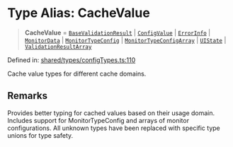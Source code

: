 # Type Alias: CacheValue

> **CacheValue** = [`BaseValidationResult`](../../validation/interfaces/BaseValidationResult.md) \| [`ConfigValue`](ConfigValue.md) \| [`ErrorInfo`](../interfaces/ErrorInfo.md) \| [`MonitorData`](../interfaces/MonitorData.md) \| [`MonitorTypeConfig`](../../monitorTypes/interfaces/MonitorTypeConfig.md) \| [`MonitorTypeConfigArray`](MonitorTypeConfigArray.md) \| [`UIState`](../interfaces/UIState.md) \| [`ValidationResultArray`](ValidationResultArray.md)

Defined in: [shared/types/configTypes.ts:110](https://github.com/Nick2bad4u/Uptime-Watcher/blob/main/shared/types/configTypes.ts#L110)

Cache value types for different cache domains.

## Remarks

Provides better typing for cached values based on their usage domain.
Includes support for MonitorTypeConfig and arrays of monitor configurations.
All unknown types have been replaced with specific type unions for type
safety.
